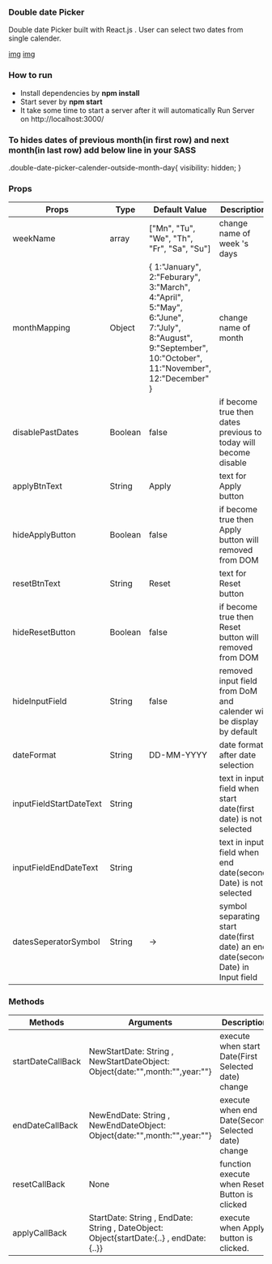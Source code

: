 ### Double date Picker

Double date Picker built with React.js . User can select two dates from single calender.

[img](./public/images/date-picker-normal-state.PNG)
[img](./public/images/date-picker-selected-state.PNG)

### How to run
  * Install dependencies by **npm install**
  * Start sever by **npm start**
  * It take some time to start a server after it will automatically Run Server on http://localhost:3000/



### To hides dates of previous month(in first row) and next month(in last row) add below line in your SASS

.double-date-picker-calender-outside-month-day{
  visibility: hidden;
}
### Props

|Props| Type | Default Value| Description|
|---------|------|--------|--------|
|weekName|array| ["Mn", "Tu", "We", "Th", "Fr", "Sa", "Su"] |change name of week 's days |
| monthMapping | Object |{  1:"January",   2:"Feburary",  3:"March",  4:"April",  5:"May",  6:"June",   7:"July",  8:"August",  9:"September",  10:"October",  11:"November",  12:"December"  }|change name of month|
|disablePastDates| Boolean | false | if become true then dates previous to today will become disable|
|applyBtnText|  String | Apply | text for Apply button|
|hideApplyButton|  Boolean | false |if become true then Apply button will removed from DOM|
|resetBtnText|  String | Reset |text for Reset button|
|hideResetButton|  Boolean | false |if become true then Reset button will removed from DOM|
|hideInputField|  String | false |removed input field from DoM and calender will be display by default|
|dateFormat| String | DD-MM-YYYY|date format after date selection|
|inputFieldStartDateText| String | |text in input field when start date(first date) is not selected|
|inputFieldEndDateText|  String |  |text in input field when end date(second Date) is not selected|
|datesSeperatorSymbol|  String |-> |symbol separating start date(first date) an end date(second Date) in Input field |


### Methods
|Methods| Arguments | Description|
|---------|------|--------|
|startDateCallBack| NewStartDate: String , NewStartDateObject: Object{date:"",month:"",year:""} |execute when start Date(First Selected date) change|
|endDateCallBack| NewEndDate: String , NewEndDateObject: Object{date:"",month:"",year:""} |execute when end Date(Second Selected date) change|
|resetCallBack|None|function execute when Reset Button is clicked|
|applyCallBack| StartDate: String ,  EndDate: String ,     DateObject: Object{startDate:{..} , endDate:{..}} | execute when Apply button is clicked.|
